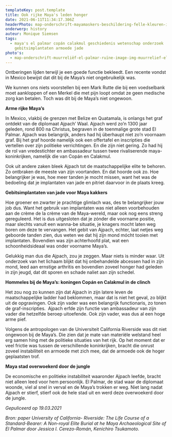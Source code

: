 ```yaml
---
templateKey: post.template
title: Ook rijke Maya's leden honger
date: 2021-06-11T11:34:17.306Z
headerPhoto: map-onderschrift-mayamaskers-beschildering-felle-kleuren-image-img-mayamaskers-beschildering-felle-kleuren-jpeg
onderwerp: history
auteur: Monique Siemsen
tags:
  - maya's el palmar copán calakmul geschiedenis wetenschap onderzoek
    gebitsimplantaten armoede jade
photo's:
  - map-onderschrift-muurreliëf-el-palmar-ruïne-image-img-muurrelief-el-palmar-ruïne-jpeg
---
```



Ontberingen lijden terwijl je een goede functie bekleedt. Een recente vondst in Mexico bewijst dat dit bij de Maya’s niet ongebruikelijk was.

We kunnen ons niets voorstellen bij een Mark Rutte die bij een voedselbank moet aankloppen of een Merkel die met pijn loopt omdat ze geen medische zorg kan betalen. Toch was dit bij de Maya’s niet ongewoon.



**Arme rijke Maya’s**

In Mexico, vlakbij de grenzen met Belize en Quatamala, is onlangs het graf ontdekt van de diplomaat Ajpach’ Waal. Ajpach werd zo’n 1300 jaar geleden, rond 800 na Christus, begraven in de toenmalige grote stad El Palmar. Ajpach was belangrijk, anders had hij überhaupt niet zo’n voornaam graf. Bij het graf hoorde namelijk ook een offertafel en inscripties die vertellen over zijn politieke verrichtingen. En die zijn niet gering. Zo had hij de rol van vredestichter en ambassadeur tussen twee rivaliserende maya-koninkrijken, namelijk die van Copán en Calakmul. 

Ook uit andere zaken bleek Ajpach tot de maatschappelijke elite te behoren. Zo ontbraken de meeste van zijn voortanden. En dat hoorde ook zo. Hoe belangrijker je was, hoe meer tanden je mocht missen, want het was de bedoeling dat je implantaten van jade en pitriet daarvoor in de plaats kreeg. 



**Gebitsimplantaten van jade voor Maya kakkers**

Hoe groener en zwarter je prachtige glimlach was, des te belangrijker jouw job dus. Want het gebruik van implantaten was niet alleen voorbehouden aan de crème de la crème van de Maya-wereld, maar ook nog eens streng gereguleerd. Het is dus uitgesloten dat je zónder die voorname positie, maar slechts vanuit een wanna-be situatie, je knagers mocht laten weg boren om deze te vervangen. Het gebit van Ajpach, echter, laat netjes weg geboorde tanden zien, dus weten we dat hij zijn mond mócht tooien met implantaten. Bovendien was zijn achterhoofd plat, wat een schoonheidsideaal was onder voorname Maya’s.

Gelukkig man dus die Ajpach, zou je zeggen. Maar niets is minder waar. Uit onderzoek van het lichaam blijkt dat hij onbehandelde abcessen had in zijn mond, leed aan ernstige arthritis en bovendien zoveel honger had geleden in zijn jeugd, dat dit sporen en schade naliet aan zijn schedel.



**Hommeles bij de Maya’s: koningen Copán en Calakmul in de clinch**

Het zou nog zo kunnen zijn dat Ajpach in zijn latere leven de maatschappelijke ladder had beklommen, maar dat is niet het geval, zo blijkt uit de opgravingen. Ook zijn vader was een belangrijk functionaris, zo tonen de graf-inscripties.  Ajpach erfde zijn functie van ambassadeur van zijn vader die hetzelfde beroep uitoefende. Ook zijn vader, was dus al een hoge arme pief.

Volgens de antropologen van de Universiteit California Riverside was dit niet ongewoon bij de Maya’s. Die zien dat je mate van materiële welstand heel erg samen hing met de politieke situaties van het rijk. Op het moment dat er veel frictie was tussen de verschillende koninkrijken, bracht die onrust zoveel instabiliteit en armoede met zich mee, dat de armoede ook de hoger geplaatsten trof.



**Maya stad overwoekerd door de jungle**

De economische en politieke instabiliteit waaronder Ajpach leefde, bracht niet alleen leed voor hem persoonlijk. El Palmar, de stad waar de diplomaat woonde, viel al snel in verval en de Maya’s trokken er weg. Niet lang nadat Ajpach er stierf, stierf ook de hele stad uit en werd deze overwoekerd door de jungle.



*Gepuliceerd op 19.03.2021*

*Bron: paper University of California- Riverside: The Life Course of a Standard-Bearer: A Non-royal Elite Burial at he Maya Archaeological Site of El Palmar door Jessica I. Cerezo-Román, Kenichiro Tsukamoto.*